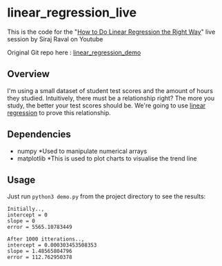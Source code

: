 # linear_regression_live
This is the code for the "[How to Do Linear Regression the Right Way](https://youtu.be/uwwWVAgJBcM)" live session by Siraj Raval on Youtube

Original Git repo here : [linear_regression_demo](https://github.com/llSourcell/linear_regression_demo)


## Overview
I'm using a small dataset of student test scores and the amount of hours they studied. Intuitively, there must be a relationship right? The more you study, the better your test scores should be. We're going to use [linear regression](https://onlinecourses.science.psu.edu/stat501/node/250) to prove this relationship. 


## Dependencies
* numpy
*Used to manipulate numerical arrays
* matplotlib
*This is used to plot charts to visualise the trend line

## Usage

Just run `python3 demo.py` from the project directory to see the results:

```
Initially..,
intercept = 0
slope = 0
error = 5565.10783449

After 1000 itterations..,
intercept = 0.000303453508353
slope = 1.48565804796
error = 112.762950378
```